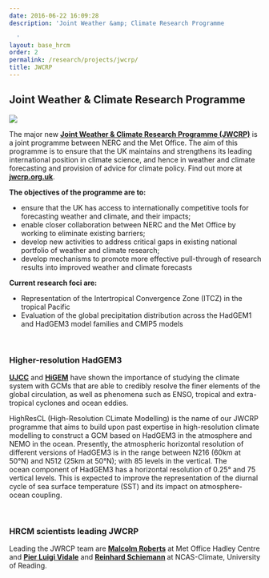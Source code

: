 ```yaml
---
date: 2016-06-22 16:09:28
description: 'Joint Weather &amp; Climate Research Programme

  '
layout: base_hrcm
order: 2
permalink: /research/projects/jwcrp/
title: JWCRP
---
```


<h2>Joint Weather &amp; Climate Research Programme</h2>
<p><img src="{{ site.baseurl }}/assets/media/uploads/Logos/jwcrp.png"></p>
<p>The major new <strong><a href="http://www.jwcrp.org.uk/" target="_blank" title="JWCRP home page">Joint Weather &amp; Climate Research Programme (JWCRP)</a></strong> is a joint programme between NERC and the Met Office. The aim of this programme is to ensure that the UK maintains and strengthens its leading international position in climate science, and hence in weather and climate forecasting and provision of advice for climate policy. Find out more at <a href="http://www.jwcrp.org.uk" target="_blank"><strong>jwcrp.org.uk</strong></a>.</p>
<p><strong>The objectives of the programme are to:</strong></p>
<ul>
<li>ensure that the UK has access to internationally competitive tools for forecasting weather and climate, and their impacts;</li>
<li>enable closer collaboration between NERC and the Met Office by working to eliminate existing barriers;</li>
<li>develop new activities to address critical gaps in existing national portfolio of weather and climate research;</li>
<li>develop mechanisms to promote more effective pull-through of research results into improved weather and climate forecasts</li>
</ul>
<p><strong>Current research foci are:</strong></p>
<ul>
<li>Representation of the Intertropical Convergence Zone (ITCZ) in the tropical Pacific</li>
<li>Evaluation of the global precipitation distribution across the HadGEM1 and HadGEM3 model families and CMIP5 models</li>
</ul>
<p> </p>
<h3>Higher-re<span>solution HadGEM3</span></h3>
<p><a href="{{ site.baseurl }}/research/past-projects/ujcc/"><strong>UJCC</strong></a> and <a href="http://higem.nerc.ac.uk" target="_blank"><strong>HiGEM</strong></a> have shown the importance of studying the climate system with GCMs that are able to credibly resolve the finer elements of the global circulation, as well as phenomena such as ENSO, tropical and extra-tropical cyclones and ocean eddies.</p>
<p>HighResCL (High-Resolution CLimate Modelling) is the name of our JWCRP programme that aims to build upon past expertise in high-resolution climate modelling to construct a GCM based on HadGEM3 in the atmosphere and NEMO in the ocean. Presently, the atmospheric horizontal resolution of different versions of HadGEM3 is in the range between N216 (60km at 50°N) and N512 (25km at 50°N); with 85 levels in the vertical. The ocean component of HadGEM3 has a horizontal resolution of 0.25° and 75 vertical levels. This is expected to improve the representation of the diurnal cycle of sea surface temperature (SST) and its impact on atmosphere-ocean coupling.</p>
<p> </p>
<h3>HRCM scientists leading JWCRP</h3>
<p>Leading the JWRCP team are <strong><a href="{{ site.baseurl }}/people/">Malcolm Roberts</a></strong> at Met Office Hadley Centre and <strong><a href="{{ site.baseurl }}/people/">Pier Luigi Vidale</a></strong> and <strong><a href="{{ site.baseurl }}/people/">Reinhard Schiemann</a> </strong>at NCAS-Climate, University of Reading.</p>
